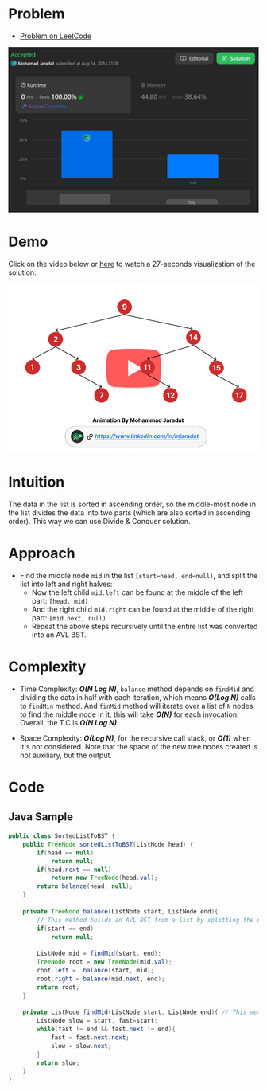 # Problem
- [Problem on LeetCode](https://leetcode.com/problems/convert-sorted-list-to-binary-search-tree/)

![submission.png](submission.png)


# Demo
Click on the video below or [here](https://drive.google.com/file/d/1MBHy-3H9QhqFoX3JJDS_eM-zqpknmHTe/view?usp=sharing) to watch a 27-seconds visualization of the solution:

[![bst.png](bst.png)](https://drive.google.com/file/d/1MBHy-3H9QhqFoX3JJDS_eM-zqpknmHTe/view?usp=sharing)

# Intuition
The data in the list is sorted in ascending order, so the middle-most node in the list divides the data into two parts (which are also sorted in ascending order).
This way we can use Divide & Conquer solution.

# Approach
- Find the middle node `mid` in the list `[start=head, end=null)`, and split the list into left and right halves:
    - Now the left child `mid.left` can be found at the middle of the left part: `[head, mid)`
    - And the right child `mid.right` can be found at the middle of the right part: `[mid.next, null)`
    - Repeat the above steps recursively until the entire list was converted into an AVL BST.

# Complexity
- Time Complexity: ***O(N Log N)***, `balance` method depends on `findMid` and dividing the data in half with each iteration, which means ***O(Log N)*** calls to `findMin` method.
And `finMid` method will iterate over a list of `N` nodes to find the middle node in it, this will take ***O(N)*** for each invocation. Overall, the T.C is ***O(N Log N)***.

- Space Complexity: ***O(Log N)***, for the recursive call stack, or ***O(1)*** when it's not considered. Note that the space of the new tree nodes created is not auxiliary, but the output.

# Code
## Java Sample
```java
public class SortedListToBST {
    public TreeNode sortedListToBST(ListNode head) {
        if(head == null)
            return null;
        if(head.next == null)
            return new TreeNode(head.val);
        return balance(head, null);
    }

    private TreeNode balance(ListNode start, ListNode end){ 
        // This method builds an AVL BST from a list by splitting the data in two halves, to be assigned as the future children of the middle-most node.
        if(start == end)
            return null;

        ListNode mid = findMid(start, end);
        TreeNode root = new TreeNode(mid.val);
        root.left =  balance(start, mid);
        root.right = balance(mid.next, end);
        return root;
    }

    private ListNode findMid(ListNode start, ListNode end){ // This method finds the middle-most node between two nodes.
        ListNode slow = start, fast=start;
        while(fast != end && fast.next != end){
            fast = fast.next.next;
            slow = slow.next;
        }
        return slow;
    }
}
```
